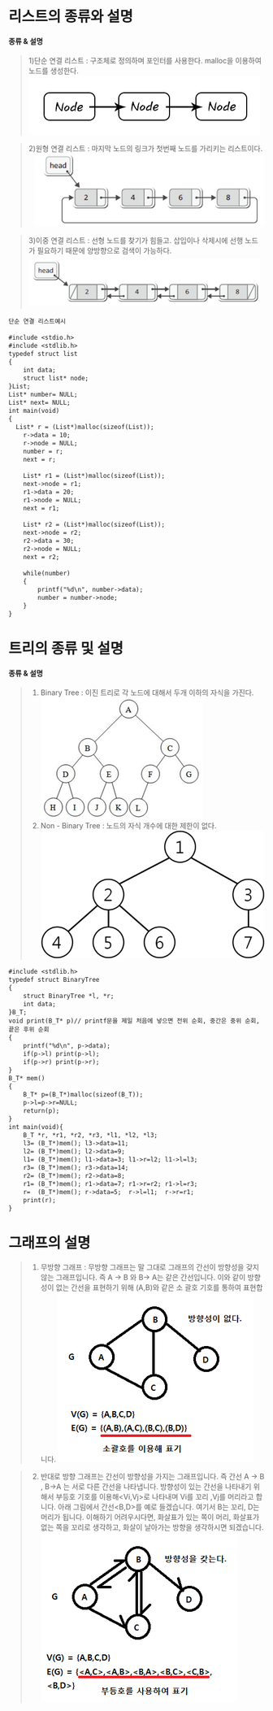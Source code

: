# 리스트의 종류와 설명

#### 종류 & 설명

>1)단순 연결 리스트 : 구조체로 정의하며 포인터를 사용한다. malloc을 이용하여 노드를 생성한다.
>![1](/img/3.PNG)

>2)원형 연결 리스트 : 마지막 노드의 링크가 첫번째 노드를 가리키는 리스트이다.
>![1](/img/4.PNG)

>3)이중 연결 리스트 : 선형 노드를 찾기가 힘들고. 삽입이나 삭제시에 선행 노드가 필요하기 때문에 양방향으로 검색이 가능하다.
>![1](/img/5.PNG)

```
단순 연결 리스트예시

#include <stdio.h>
#include <stdlib.h>
typedef struct list
{
	int data;
	struct list* node;
}List;
List* number= NULL;
List* next= NULL;
int main(void)
{
  List* r = (List*)malloc(sizeof(List));
	r->data = 10;
	r->node = NULL;
	number = r;
	next = r;
 
	List* r1 = (List*)malloc(sizeof(List));
	next->node = r1;
	r1->data = 20;
	r1->node = NULL;
	next = r1;
	
	List* r2 = (List*)malloc(sizeof(List));
	next->node = r2;
	r2->data = 30;
	r2->node = NULL;
	next = r2;
	
	while(number)
	{
		printf("%d\n", number->data);
		number = number->node;
	}
}
```
# 트리의 종류 및 설명

#### 종류 & 설명

>1) Binary Tree : 이진 트리로 각 노드에 대해서 두개 이하의 자식을 가진다.
>![1](/img/6.PNG)
>2) Non - Binary Tree : 노드의 자식 개수에 대한 제한이 없다.
>![1](/img/7.png)

```
#include <stdlib.h>
typedef struct BinaryTree
{
	struct BinaryTree *l, *r;
    int data;
}B_T;
void print(B_T* p)// printf문을 제일 처음에 넣으면 전위 순회, 중간은 중위 순회, 끝은 후위 순회
{
	printf("%d\n", p->data);
	if(p->l) print(p->l);
	if(p->r) print(p->r);
}
B_T* mem()
{
	B_T* p=(B_T*)malloc(sizeof(B_T));
	p->l=p->r=NULL;
	return(p);
}
int main(void){
	B_T *r, *r1, *r2, *r3, *l1, *l2, *l3;
	l3= (B_T*)mem(); l3->data=11;
	l2= (B_T*)mem(); l2->data=9; 
    l1= (B_T*)mem(); l1->data=3; l1->r=l2; l1->l=l3;
    r3= (B_T*)mem(); r3->data=14;
    r2= (B_T*)mem(); r2->data=8; 
    r1= (B_T*)mem(); r1->data=7; r1->r=r2; r1->l=r3;
    r=  (B_T*)mem(); r->data=5;  r->l=l1;  r->r=r1;
    print(r);
}
```

# 그래프의 설명

>1) 무방향 그래프 : 무방향 그래프는 말 그대로 그래프의 간선이 방향성을 갖지 않는 그래프입니다.  즉 A -> B 와 B-> A는 같은 간선입니다. 이와 같이 방향성이 없는 간선을 표현하기 위해 (A,B)와 같은 소 괄호 기호를 통하여 표현합니다.
>![1](/img/1.png)

>2) 반대로 방향 그래프는 간선이 방향성을 가지는 그래프입니다. 즉  간선 A -> B , B->A 는 서로 다른 간선을 나타냅니다. 방향성이 있는 간선을 나타내기 위해서 부등호 기호를 이용해<Vi,Vj>로 나타내며 Vi를 꼬리 ,Vj를 머리라고 합니다. 
아래 그림에서 간선<B,D>를 예로 들겠습니다. 여기서 B는 꼬리, D는 머리가 됩니다. 이해하기 어려우시다면, 화살표가 있는 쪽이 머리, 화살표가 없는 쪽을 꼬리로 생각하고, 화살이 날아가는 방향을 생각하시면 되겠습니다. 
>![1](/img/2.png)
